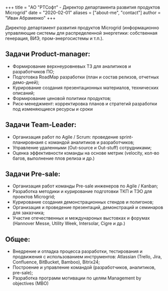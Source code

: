 +++
title = "АО \"РТСофт\" - Директор департамента развития продуктов Microgrid"
date = "2020-02-01"
aliases = ["about-me", "contact"]
author = "Иван Абраменко"
+++


Директор департамент развития продуктов Microgrid (информационно управляющие системы для распределенной энергетики: собственная генерация, ВИЭ, пром-энергосистемы и т.п.).

## Задачи Product-manager:
- Формирование верхнеуровневых ТЗ для аналитиков и разработчиков ПО;
- Подготовка RoadMap разработки (план и состав релизов, отчетных демо-дней);
- Курирование создания презентационных материалов, технических описаний;
- Формирование ценовой политики продуктов;
- Риск-менеджмент: корректировка планов и стратегий разработки под изменяющиеся ресурсы и сроки

## Задачи Team-Leader:
- Организация работ по Agile / Scrum: проведение sprint-планировнаия с командой аналитиков и разработчиков;
- Управление удаленными (Out-source и Out-stuff) сотрудниками;
- Оценка эффективности команды на основе метрик (velocity, кол-во багов, выполнение плов релиза и др.)

## Задачи Pre-sale: 
- Организация работ команды Pre-sale инженеров по Agile / Kanban;
- Разработка методики и курирование подготовки ТКП и ТЭО для проектов Microgrid;
- Курирование создания демонстрационных стендов и полигонов;
- Организация и проведение презентаций, демонстраций и семинаров для заказчика;
- Участие отечественных и междунароных выстовках и форумах (Hannover Messe, Utility Week, Intersolar, Cigre и др.)

## Общее:
- Внедрение и отладка процесса разработки, тестирования и продвижения с использованием инструментов: Atlassian (Trello, Jira, Confluence, BitBucket, Bamboo), Bitrix24;
- Построение и управление командой (разработчиков, аналитиков, pre-sale);
- Разработка программ мотивации по целям Management by objectives (MBO)
